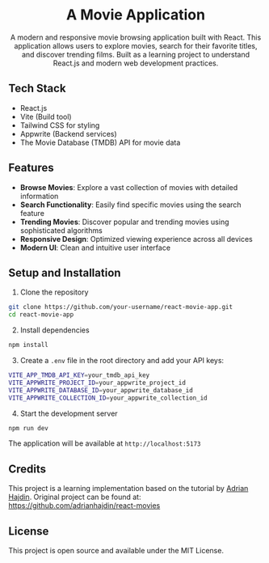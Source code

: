 <h1 align="center">A Movie Application</h1>

<p align="center">A modern and responsive movie browsing application built with React. This application allows users to explore movies, search for their favorite titles, and discover trending films. Built as a learning project to understand React.js and modern web development practices.</p>

## Tech Stack

- React.js
- Vite (Build tool)
- Tailwind CSS for styling
- Appwrite (Backend services)
- The Movie Database (TMDB) API for movie data

## Features

- **Browse Movies**: Explore a vast collection of movies with detailed information
- **Search Functionality**: Easily find specific movies using the search feature
- **Trending Movies**: Discover popular and trending movies using sophisticated algorithms
- **Responsive Design**: Optimized viewing experience across all devices
- **Modern UI**: Clean and intuitive user interface

## Setup and Installation

1. Clone the repository
```bash
git clone https://github.com/your-username/react-movie-app.git
cd react-movie-app
```

2. Install dependencies
```bash
npm install
```

3. Create a `.env` file in the root directory and add your API keys:
```bash
VITE_APP_TMDB_API_KEY=your_tmdb_api_key
VITE_APPWRITE_PROJECT_ID=your_appwrite_project_id
VITE_APPWRITE_DATABASE_ID=your_appwrite_database_id
VITE_APPWRITE_COLLECTION_ID=your_appwrite_collection_id
```

4. Start the development server
```bash
npm run dev
```

The application will be available at `http://localhost:5173`

## Credits

This project is a learning implementation based on the tutorial by [Adrian Hajdin](https://github.com/adrianhajdin/react-movies). Original project can be found at: https://github.com/adrianhajdin/react-movies

## License

This project is open source and available under the MIT License.
